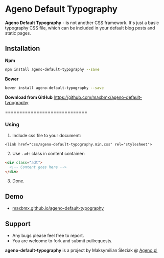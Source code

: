 Ageno Default Typography
=================================================
**Ageno Default Typography** - is not another CSS framework. It's just a basic typography CSS file, which can be included in your default blog posts and static pages.

Installation
-------------------------
**Npm**
```sh
npm install ageno-default-typography --save
```

**Bower**
```sh
bower install ageno-default-typography --save
```

**Download from GitHub**
https://github.com/maxbmx/ageno-default-typography

=============================

### Using

1. Include css file to your document:
  ```
  <link href="css/ageno-default-typography.min.css" rel="stylesheet">
  ```

2. Use `.adt` class in content container:
  ```html
  <div class="adt">
    <!-- Content goes here -->
  </div>
  ```

3. Done.

Demo
----------------------
 - [maxbmx.github.io/ageno-default-typography](https://maxbmx.github.io/ageno-default-typography/)

## Support

 - Any bugs please feel free to report.
 - You are welcome to fork and submit pullrequests.

**ageno-default-typography** is a project by Maksymilian Śleziak @ [Ageno.pl](http://ageno.pl/)
